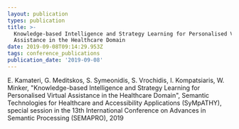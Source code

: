```yaml
---
layout: publication
types: publication
title: >-
  Knowledge-based Intelligence and Strategy Learning for Personalised Virtual
  Assistance in the Healthcare Domain
date: 2019-09-08T09:14:29.953Z
tags: conference_publications
publication_date: '2019-09-08'
---
```

E. Kamateri, G. Meditskos, S. Symeonidis, S. Vrochidis, I. Kompatsiaris, W. Minker, "Knowledge-based Intelligence and Strategy Learning for Personalised Virtual Assistance in the Healthcare Domain", Semantic Technologies for Healthcare and Accessibility Applications (SyMpATHY), special session in the 13th International Conference on Advances in Semantic Processing (SEMAPRO), 2019

